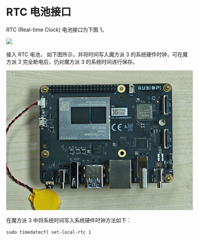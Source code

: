 # RTC 电池接口

RTC (Real-time Clock) 电池接口为下图 1。

![](../images/image-147.jpg)

接入 RTC 电池， 如下图所示，并将时间写入魔方派 3 的系统硬件时钟，可在魔方派 3 完全断电后，仍对魔方派 3 的系统时间进行保存。

![](../images/20250314-155435.jpg)

在魔方派 3 中将系统时间写入系统硬件时钟方法如下：

```shell
sudo timedatectl set-local-rtc 1
```